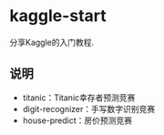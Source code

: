 # kaggle-start

分享Kaggle的入门教程.

## 说明

- titanic：Titanic幸存者预测竞赛
- digit-recognizer：手写数字识别竞赛
- house-predict：房价预测竞赛